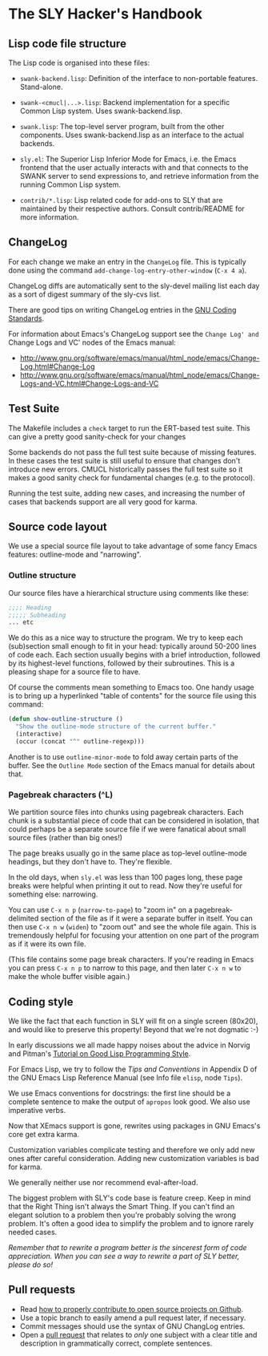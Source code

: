 # The SLY Hacker's Handbook

## Lisp code file structure

The Lisp code is organised into these files:

* `swank-backend.lisp`: Definition of the interface to non-portable
features.  Stand-alone.

* `swank-<cmucl|...>.lisp`: Backend implementation for a specific
Common Lisp system.  Uses swank-backend.lisp.

* `swank.lisp`: The top-level server program, built from the other
components.  Uses swank-backend.lisp as an interface to the actual
backends.

* `sly.el`: The Superior Lisp Inferior Mode for Emacs, i.e. the
Emacs frontend that the user actually interacts with and that connects
to the SWANK server to send expressions to, and retrieve information
from the running Common Lisp system.

* `contrib/*.lisp`: Lisp related code for add-ons to SLY that are
maintained by their respective authors. Consult contrib/README for
more information.

## ChangeLog

For each change we make an entry in the `ChangeLog` file. This is
typically done using the command `add-change-log-entry-other-window`
(`C-x 4 a`).

ChangeLog diffs are automatically sent to the sly-devel mailing list
each day as a sort of digest summary of the sly-cvs list.

There are good tips on writing ChangeLog entries in the
[GNU Coding Standards][3].

For information about Emacs's ChangeLog support see the `Change Log'
and `Change Logs and VC' nodes of the Emacs manual:

* http://www.gnu.org/software/emacs/manual/html_node/emacs/Change-Log.html#Change-Log
* http://www.gnu.org/software/emacs/manual/html_node/emacs/Change-Logs-and-VC.html#Change-Logs-and-VC

## Test Suite

The Makefile includes a `check` target to run the ERT-based test
suite. This can give a pretty good sanity-check for your changes

Some backends do not pass the full test suite because of missing
features. In these cases the test suite is still useful to ensure that
changes don't introduce new errors. CMUCL historically passes the full
test suite so it makes a good sanity check for fundamental changes
(e.g. to the protocol).

Running the test suite, adding new cases, and increasing the number of
cases that backends support are all very good for karma.


## Source code layout

We use a special source file layout to take advantage of some fancy
Emacs features: outline-mode and "narrowing".

### Outline structure

Our source files have a hierarchical structure using comments like
these:

```el
;;;; Heading
;;;;; Subheading
... etc
```

We do this as a nice way to structure the program. We try to keep each
(sub)section small enough to fit in your head: typically around 50-200
lines of code each. Each section usually begins with a brief
introduction, followed by its highest-level functions, followed by
their subroutines. This is a pleasing shape for a source file to have.

Of course the comments mean something to Emacs too. One handy usage is
to bring up a hyperlinked "table of contents" for the source file
using this command:

```el
(defun show-outline-structure ()
  "Show the outline-mode structure of the current buffer."
  (interactive)
  (occur (concat "^" outline-regexp)))
```

Another is to use `outline-minor-mode` to fold away certain parts of
the buffer. See the `Outline Mode` section of the Emacs manual for
details about that.

### Pagebreak characters (^L)

We partition source files into chunks using pagebreak characters. Each
chunk is a substantial piece of code that can be considered in
isolation, that could perhaps be a separate source file if we were
fanatical about small source files (rather than big ones!)

The page breaks usually go in the same place as top-level outline-mode
headings, but they don't have to. They're flexible.

In the old days, when `sly.el` was less than 100 pages long, these
page breaks were helpful when printing it out to read. Now they're
useful for something else: narrowing.

You can use `C-x n p` (`narrow-to-page`) to "zoom in" on a
pagebreak-delimited section of the file as if it were a separate
buffer in itself. You can then use `C-x n w` (`widen`) to "zoom out" and
see the whole file again. This is tremendously helpful for focusing
your attention on one part of the program as if it were its own file.

(This file contains some page break characters. If you're reading in
Emacs you can press `C-x n p` to narrow to this page, and then later
`C-x n w` to make the whole buffer visible again.)


## Coding style

We like the fact that each function in SLY will fit on a single
screen (80x20), and would like to preserve this property! Beyond that
we're not dogmatic :-)

In early discussions we all made happy noises about the advice in
Norvig and Pitman's
[Tutorial on Good Lisp Programming Style](http://www.norvig.com/luv-slides.ps).

For Emacs Lisp, we try to follow the _Tips and Conventions_ in
Appendix D of the GNU Emacs Lisp Reference Manual (see Info file
`elisp`, node `Tips`).

We use Emacs conventions for docstrings: the first line should be a
complete sentence to make the output of `apropos` look good.  We also
use imperative verbs.

Now that XEmacs support is gone, rewrites using packages in GNU
Emacs's core get extra karma.

Customization variables complicate testing and therefore we only add
new ones after careful consideration.  Adding new customization
variables is bad for karma.

We generally neither use nor recommend eval-after-load.

The biggest problem with SLY's code base is feature creep.  Keep in
mind that the Right Thing isn't always the Smart Thing.  If you can't
find an elegant solution to a problem then you're probably solving the
wrong problem.  It's often a good idea to simplify the problem and to
ignore rarely needed cases.

_Remember that to rewrite a program better is the sincerest form of
code appreciation. When you can see a way to rewrite a part of SLY
better, please do so!_



## Pull requests

* Read [how to properly contribute to open source projects on Github][1].
* Use a topic branch to easily amend a pull request later, if necessary.
* Commit messages should use the syntax of GNU ChangLog entries.
* Open a [pull request][2] that relates to *only* one subject with a
  clear title and description in grammatically correct, complete
  sentences.

[1]: http://gun.io/blog/how-to-github-fork-branch-and-pull-request
[2]: https://help.github.com/articles/using-pull-requests
[3]: http://www.gnu.org/prep/standards/html_node/Style-of-Change-Logs.html#Style-of-Change-Logs